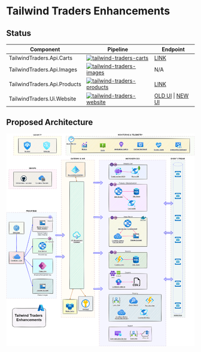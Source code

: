 # Tailwind Traders Enhancements

## Status

| Component                    | Pipeline                                                                                                                                                                                                                                   | Endpoint                                                                                                                          |
| ---------------------------- | ------------------------------------------------------------------------------------------------------------------------------------------------------------------------------------------------------------------------------------------ | --------------------------------------------------------------------------------------------------------------------------------- |
| TailwindTraders.Api.Carts    | [![tailwind-traders-carts](https://github.com/CloudLabs-AI/TailwindTraders/actions/workflows/tailwind-traders-carts.yml/badge.svg)](https://github.com/CloudLabs-AI/TailwindTraders/actions/workflows/tailwind-traders-carts.yml)          | [LINK](https://tailwind-traders-carts987654.azurewebsites.net/swagger/)                                                           |
| TailwindTraders.Api.Images   | [![tailwind-traders-images](https://github.com/CloudLabs-AI/TailwindTraders/actions/workflows/tailwind-traders-images.yml/badge.svg)](https://github.com/CloudLabs-AI/TailwindTraders/actions/workflows/tailwind-traders-images.yml)       | N/A                                                                                                                               |
| TailwindTraders.Api.Products | [![tailwind-traders-products](https://github.com/CloudLabs-AI/TailwindTraders/actions/workflows/tailwind-traders-products.yml/badge.svg)](https://github.com/CloudLabs-AI/TailwindTraders/actions/workflows/tailwind-traders-products.yml) | [LINK](https://tailwind-traders-products987654.azurewebsites.net/swagger/)                                                        |
| TailwindTraders.Ui.Website   | [![tailwind-traders-website](https://github.com/CloudLabs-AI/TailwindTraders/actions/workflows/tailwind-traders-website.yml/badge.svg)](https://github.com/CloudLabs-AI/TailwindTraders/actions/workflows/tailwind-traders-website.yml)    | [OLD UI](https://tailwind-traders-ui987654.azureedge.net) \| [NEW UI](https://tailwindtradersui2987654.z13.web.core.windows.net/) |

## Proposed Architecture

![Proposed Architecture](./docs/architecture/tailwind-traders-enhancements.drawio.png)
